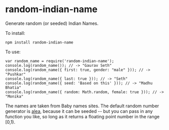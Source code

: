 # random-indian-name
Generate random (or seeded) Indian Names.

To install:
```
npm install random-indian-name
```

To use:
```
var random_name = require('random-indian-name');
console.log(random_name()); // -> "Gaurav Seth"
console.log(random_name({ first: true, gender: "male" })); // -> "Pushkar"
console.log(random_name({ last: true })); // -> "Seth"
console.log(random_name({ seed: 'Based on this' })); // -> "Madhu Bhatia"
console.log(random_name({ random: Math.random, female: true })); // -> "Monika"
```

The names are taken from Baby names sites.  The default random number
generator is [alea](https://www.npmjs.com/package/alea), because it
can be seeded -- but you can pass in any function you like, so long
as it returns a floating point number in the range \[0,1\).
